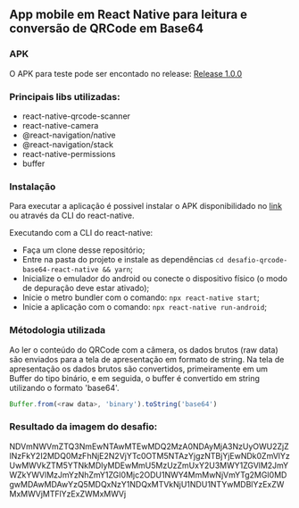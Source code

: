 ## App mobile em React Native para leitura e conversão de QRCode em Base64

### APK
O APK para teste pode ser encontado no release: [Release 1.0.0](https://github.com/CarlosKrueger/desafio-qrcode-base64-react-native/releases/tag/1.0.0)

### Principais libs utilizadas:

* react-native-qrcode-scanner
* react-native-camera
* @react-navigation/native
* @react-navigation/stack
* react-native-permissions
* buffer

### Instalação

Para executar a aplicação é possivel instalar o APK disponibilidado no [link](https://github.com/CarlosKrueger/desafio-qrcode-base64-react-native/releases/tag/1.0.0) ou através da CLI do react-native.

Executando com a CLI do react-native:
* Faça um clone desse repositório;
* Entre na pasta do projeto e instale as dependências `cd desafio-qrcode-base64-react-native && yarn`;
* Inicialize o emulador do android ou conecte o dispositivo físico (o modo de depuração deve estar ativado);
* Inicie o metro bundler com o comando: `npx react-native start`;
* Inicie a aplicação com o comando: `npx react-native run-android`;

### Métodologia utilizada

Ao ler o conteúdo do QRCode com a câmera, os dados brutos (raw data) são enviados para a tela de apresentação em formato de string. Na tela de apresentação os dados brutos são convertidos, primeiramente em um Buffer do tipo binário, e em seguida, o buffer é convertido em string utilizando o formato 'base64'.
```javascript
Buffer.from(<raw data>, 'binary').toString('base64')
```

### Resultado da imagem do desafio:

NDVmNWVmZTQ3NmEwNTAwMTEwMDQ2MzA0NDAyMjA3NzUyOWU2ZjZlNzFkY2I2MDQ0MzFhNjE2N2VjYTc0OTM5NTAzYjgzNTBjYjEwNDk0ZmVlYzUwMWVkZTM5YTNkMDIyMDEwMmU5MzUzZmUxY2U3MWY1ZGVlM2JmYWZkYWVlMzJmYzNhZmY1ZGI0Mjc2ODU1NWY4MmMwNjVmYTg2MGI0MDgwMDAwMDAwYzQ5MDQxNzY1NDQxMTVkNjU1NDU1NTYwMDBlYzExZWMxMWVjMTFlYzExZWMxMWVj
